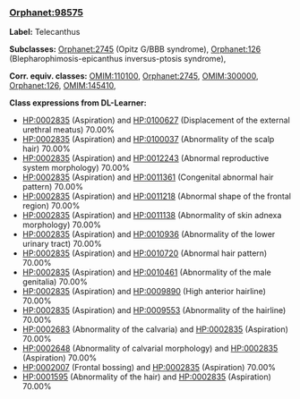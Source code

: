 
### [Orphanet:98575](http://www.orpha.net/ORDO/Orphanet_98575)
**Label:** Telecanthus

**Subclasses:** [Orphanet:2745](http://www.orpha.net/ORDO/Orphanet_2745) (Opitz G/BBB syndrome), [Orphanet:126](http://www.orpha.net/ORDO/Orphanet_126) (Blepharophimosis-epicanthus inversus-ptosis syndrome), 

**Corr. equiv. classes:** [OMIM:110100](http://purl.obolibrary.org/obo/OMIM_110100), [Orphanet:2745](http://www.orpha.net/ORDO/Orphanet_2745), [OMIM:300000](http://purl.obolibrary.org/obo/OMIM_300000), [Orphanet:126](http://www.orpha.net/ORDO/Orphanet_126), [OMIM:145410](http://purl.obolibrary.org/obo/OMIM_145410), 

**Class expressions from DL-Learner:**

- [HP:0002835](http://purl.obolibrary.org/obo/HP_0002835) (Aspiration) and [HP:0100627](http://purl.obolibrary.org/obo/HP_0100627) (Displacement of the external urethral meatus) 70.00%
- [HP:0002835](http://purl.obolibrary.org/obo/HP_0002835) (Aspiration) and [HP:0100037](http://purl.obolibrary.org/obo/HP_0100037) (Abnormality of the scalp hair) 70.00%
- [HP:0002835](http://purl.obolibrary.org/obo/HP_0002835) (Aspiration) and [HP:0012243](http://purl.obolibrary.org/obo/HP_0012243) (Abnormal reproductive system morphology) 70.00%
- [HP:0002835](http://purl.obolibrary.org/obo/HP_0002835) (Aspiration) and [HP:0011361](http://purl.obolibrary.org/obo/HP_0011361) (Congenital abnormal hair pattern) 70.00%
- [HP:0002835](http://purl.obolibrary.org/obo/HP_0002835) (Aspiration) and [HP:0011218](http://purl.obolibrary.org/obo/HP_0011218) (Abnormal shape of the frontal region) 70.00%
- [HP:0002835](http://purl.obolibrary.org/obo/HP_0002835) (Aspiration) and [HP:0011138](http://purl.obolibrary.org/obo/HP_0011138) (Abnormality of skin adnexa morphology) 70.00%
- [HP:0002835](http://purl.obolibrary.org/obo/HP_0002835) (Aspiration) and [HP:0010936](http://purl.obolibrary.org/obo/HP_0010936) (Abnormality of the lower urinary tract) 70.00%
- [HP:0002835](http://purl.obolibrary.org/obo/HP_0002835) (Aspiration) and [HP:0010720](http://purl.obolibrary.org/obo/HP_0010720) (Abnormal hair pattern) 70.00%
- [HP:0002835](http://purl.obolibrary.org/obo/HP_0002835) (Aspiration) and [HP:0010461](http://purl.obolibrary.org/obo/HP_0010461) (Abnormality of the male genitalia) 70.00%
- [HP:0002835](http://purl.obolibrary.org/obo/HP_0002835) (Aspiration) and [HP:0009890](http://purl.obolibrary.org/obo/HP_0009890) (High anterior hairline) 70.00%
- [HP:0002835](http://purl.obolibrary.org/obo/HP_0002835) (Aspiration) and [HP:0009553](http://purl.obolibrary.org/obo/HP_0009553) (Abnormality of the hairline) 70.00%
- [HP:0002683](http://purl.obolibrary.org/obo/HP_0002683) (Abnormality of the calvaria) and [HP:0002835](http://purl.obolibrary.org/obo/HP_0002835) (Aspiration) 70.00%
- [HP:0002648](http://purl.obolibrary.org/obo/HP_0002648) (Abnormality of calvarial morphology) and [HP:0002835](http://purl.obolibrary.org/obo/HP_0002835) (Aspiration) 70.00%
- [HP:0002007](http://purl.obolibrary.org/obo/HP_0002007) (Frontal bossing) and [HP:0002835](http://purl.obolibrary.org/obo/HP_0002835) (Aspiration) 70.00%
- [HP:0001595](http://purl.obolibrary.org/obo/HP_0001595) (Abnormality of the hair) and [HP:0002835](http://purl.obolibrary.org/obo/HP_0002835) (Aspiration) 70.00%


